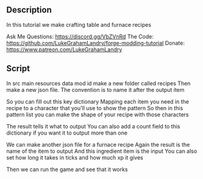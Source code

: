 ## Description

In this tutorial we make crafting table and furnace recipes

Ask Me Questions: https://discord.gg/VbZVnRd
The Code: https://github.com/LukeGrahamLandry/forge-modding-tutorial
Donate: https://www.patreon.com/LukeGrahamLandry

## Script

In src main resources data mod id make a new folder called recipes 
Then make a new json file. The convention is to name it after the output item

So you can fill out this key dictionary 
Mapping each item you need in the recipe to a character that you'll use to show the pattern
So then in this pattern list you can make the shape of your recipe with those characters 

The result tells it what to output
You can also add a count field to this dictionary if you want it to output more than one

We can make another json file for a furnace recipe 
Again the result is the name of the item to output
And this ingredient item is the input 
You can also set how long it takes in ticks and how much xp it gives 

Then we can run the game and see that it works  